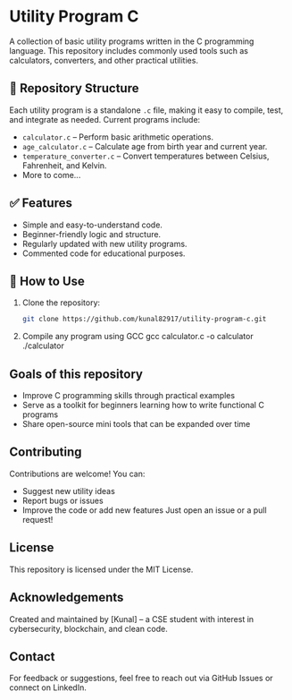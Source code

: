 # Utility Program C

A collection of basic utility programs written in the C programming language. This repository includes commonly used tools such as calculators, converters, and other practical utilities.

## 📁 Repository Structure

Each utility program is a standalone `.c` file, making it easy to compile, test, and integrate as needed. Current programs include:

- `calculator.c` – Perform basic arithmetic operations.
- `age_calculator.c` – Calculate age from birth year and current year.
- `temperature_converter.c` – Convert temperatures between Celsius, Fahrenheit, and Kelvin.
- More to come...

## ✅ Features

- Simple and easy-to-understand code.
- Beginner-friendly logic and structure.
- Regularly updated with new utility programs.
- Commented code for educational purposes.

## 🧠 How to Use

1. Clone the repository:
   ```bash
   git clone https://github.com/kunal82917/utility-program-c.git
2. Compile any program using GCC
   gcc calculator.c -o calculator
./calculator

## Goals of this repository 
- Improve C programming skills through practical examples
- Serve as a toolkit for beginners learning how to write functional C programs
- Share open-source mini tools that can be expanded over time

## Contributing 
   Contributions are welcome! You can:
- Suggest new utility ideas
- Report bugs or issues
- Improve the code or add new features
  Just open an issue or a pull request!

## License 
   This repository is licensed under the MIT License.

## Acknowledgements
   Created and maintained by [Kunal] – a CSE student with interest in cybersecurity, blockchain, and clean code.

## Contact
   For feedback or suggestions, feel free to reach out via GitHub Issues or connect on LinkedIn.

